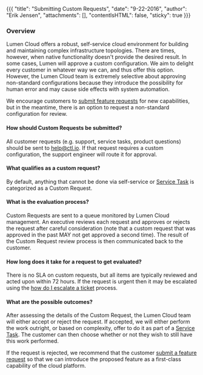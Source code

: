 {{{
  "title": "Submitting Custom Requests",
  "date": "9-22-2016",
  "author": "Erik Jensen",
  "attachments": [],
  "contentIsHTML": false,
  "sticky": true
}}}

### Overview
Lumen Cloud offers a robust, self-service cloud environment for building and maintaining complex infrastructure topologies. There are times, however, when native functionality doesn't provide the desired result. In some cases, Lumen will approve a custom configuration. We aim to delight every customer in whatever way we can, and thus offer this option. However,  the Lumen Cloud team is extremely selective about approving non-standard configurations because they introduce the possibility for human error and may cause side effects with system automation.

We encourage customers to [submit feature requests](../Support/how-do-i-submit-a-feature-request.md) for new capabilities, but in the meantime, there is an option to request a non-standard configuration for review.

#### How should Custom Requests be submitted?
All customer requests (e.g. support, service tasks, product questions) should be sent to [help@ctl.io](mailto:help@ctl.io). If that request requires a custom configuration, the support engineer will route it for approval.

#### What qualifies as a custom request?
By default, anything that cannot be done via self-service or [Service Task](https://www.ctl.io/service-tasks/) is categorized as a Custom Request.

#### What is the evaluation process?
Custom Requests are sent to a queue monitored by Lumen Cloud management. An executive reviews each request and approves or rejects the request after careful consideration (note that a custom request that was approved in the past MAY not get approved a second time). The result of the Custom Request review process is then communicated back to the customer.

#### How long does it take for a request to get evaluated?
There is no SLA on custom requests, but all items are typically reviewed and acted upon within 72 hours. If the request is urgent then it may be escalated using the [how do I escalate a ticket](../Support/how-do-i-escalate-a-ticket.md) process.

#### What are the possible outcomes?
After assessing the details of the Custom Request, the Lumen Cloud team will either accept or reject the request. If accepted, we will either perform the work outright, or based on complexity, offer to do it as part of a [Service Task](https://www.ctl.io/service-tasks/). The customer can then choose whether or not they wish to still have this work performed.

If the request is rejected, we recommend that the customer [submit a feature request](../Support/how-do-i-submit-a-feature-request.md) so that we can introduce the proposed feature as a first-class capability of the cloud platform.
